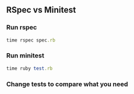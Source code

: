 ## RSpec vs Minitest

### Run rspec
```ruby
time rspec spec.rb
```

### Run minitest
```ruby
time ruby test.rb
```

### Change tests to compare what you need

